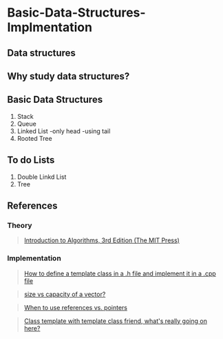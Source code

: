 # Basic-Data-Structures-Implmentation

## Data structures

## Why study data structures?

## Basic Data Structures
1. Stack
2. Queue
3. Linked List
-only head
-using tail
4. Rooted Tree

## To do Lists
1. Double Linkd List
2. Tree

## References

### Theory
>[Introduction to Algorithms, 3rd Edition (The MIT Press)](https://www.amazon.com/Introduction-Algorithms-3rd-MIT-Press/dp/0262033844)

### Implementation
>[How to define a template class in a .h file and implement it in a .cpp file](https://www.codeproject.com/Articles/48575/How-to-define-a-template-class-in-a-h-file-and-imp)

>[size vs capacity of a vector?](https://stackoverflow.com/questions/6296945/size-vs-capacity-of-a-vector)


>[When to use references vs. pointers  ](https://stackoverflow.com/questions/7058339/when-to-use-references-vs-pointers)

>[Class template with template class friend, what's really going on here?](https://stackoverflow.com/questions/8967521/class-template-with-template-class-friend-whats-really-going-on-here/37984519#37984519)
